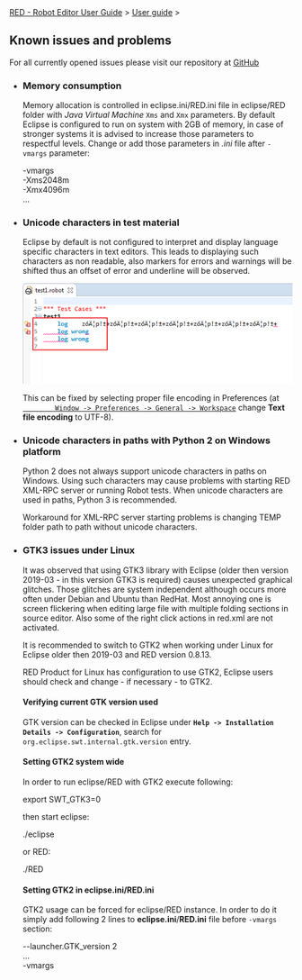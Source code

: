 <html>
<head>
<link href="PLUGINS_ROOT/org.robotframework.ide.eclipse.main.plugin.doc.user/help/style.css" rel="stylesheet" type="text/css"/>
</head>
<body>
<a href="../../../help/index.html">RED - Robot Editor User Guide</a> &gt; <a href="../../../help/user_guide/user_guide.html">User guide</a> &gt; 
<h2>Known issues and problems</h2>
<p>For all currently opened issues please visit our repository at 
<a class="external" href="https://github.com/nokia/RED/" target="_blank">GitHub</a>
</p>
<ul>
<li>
<h3>Memory consumption</h3>
<p>Memory allocation is controlled in eclipse.ini/RED.ini file in eclipse/RED folder 
		with <i>Java Virtual Machine</i> <code>Xms</code> and 
		<code>Xmx</code> parameters. By default Eclipse is configured to run on 
		system with 2GB of memory, in case of stronger systems it is advised to increase those
		parameters to respectful levels. Change or add those parameters in <i>.ini</i> file after
		<code>-vmargs</code> parameter:
		</p>
<div class="code">
		-vmargs<br/>
		-Xms2048m<br/>
		-Xmx4096m<br/>
		...
		</div>
</li>
<li>
<h3>Unicode characters in test material</h3>
<p>Eclipse by default is not configured to interpret and display language specific
		characters in text editors. This leads to displaying such characters as non readable, 
		also markers for errors and warnings will be shifted thus an offset of error and underline
		will be observed.</p>
<p><img src="images/unicode.png"/></p>
<p>This can be fixed by selecting proper file encoding in 
		Preferences (at <code><a class="command" href="javascript:executeCommand('org.eclipse.ui.window.preferences(preferencePageId=org.eclipse.ui.preferencePages.Workspace)')">
		Window -> Preferences -> General -> Workspace</a></code> change <b>Text file encoding</b> to UTF-8).</p>
</li>
<li>
<h3>Unicode characters in paths with Python 2 on Windows platform</h3>
<p>Python 2 does not always support unicode characters in paths on Windows. 
		Using such characters may cause problems with starting RED XML-RPC server or running Robot tests. 
		When unicode characters are used in paths, Python 3 is recommended.
		</p>
<p>Workaround for XML-RPC server starting problems is changing TEMP folder path to path without unicode characters.</p>
</li>
<li>
<h3>GTK3 issues under Linux</h3>
<p>It was observed that using GTK3 library with Eclipse (older then version 2019-03 - in this version GTK3 is required) causes unexpected graphical glitches.
		Those glitches are system independent although occurs more often under Debian and Ubuntu than RedHat.
		Most annoying one is screen flickering when editing large file with multiple folding sections in source editor.
		Also some of the right click actions in red.xml are not activated.
		</p>
<p>It is recommended to switch to GTK2 when working under Linux for Eclipse older then 2019-03 and RED version 0.8.13.</p>
<p>RED Product for Linux has configuration to use GTK2, Eclipse users should check and change - if necessary - to GTK2.
		</p>
<h4>Verifying current GTK version used</h4>
<p>GTK version can be checked in Eclipse under <b><code>Help -> Installation Details -> Configuration</code></b>, 
		search for <code>org.eclipse.swt.internal.gtk.version</code> entry.
		</p>
<h4>Setting GTK2 system wide</h4>
<p>In order to run eclipse/RED with GTK2 execute following:</p>
<div class="code">
		export SWT_GTK3=0
		</div>
<p>then start eclipse:</p>
<div class="code">
		./eclipse
		</div>
<p>or RED:</p>
<div class="code">
		./RED
		</div>
<h4>Setting GTK2 in eclipse.ini/RED.ini</h4>
<p>GTK2 usage can be forced for eclipse/RED instance. In order to do it simply add following 2 lines to 
		<b>eclipse.ini</b>/<b>RED.ini</b> file before <code>-vmargs</code> section:
		</p>
<div class="code">
		--launcher.GTK_version 2<br/>
		...<br/>
		-vmargs<br/>
</div>
</li>
</ul>
</body>
</html>
